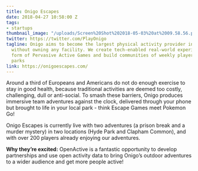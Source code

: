 ```yaml
---
title: Onigo Escapes
date: 2018-04-27 10:58:00 Z
tags:
- startups
thumbnail_image: "/uploads/Screen%20Shot%202018-05-03%20at%2009.58.56.png"
twitter: https://twitter.com/PlayOnigo
tagline: Onigo aims to become the largest physical activity provider in the world,
  without owning any facility. We create tech-enabled real-world experiences in the
  form of Pervasive Active Games and build communities of weekly players in local
  parks
link: https://onigoescapes.com/
---
```


Around a third of Europeans and Americans do not do enough exercise to stay in good health, because traditional activities are deemed too costly, challenging, dull or anti-social. To smash these barriers, Onigo produces immersive team adventures against the clock, delivered through your phone but brought to life in your local park - think Escape Games meet Pokemon Go! 

Onigo Escapes is currently live with two adventures (a prison break and a murder mystery) in two locations (Hyde Park and Clapham Common), and with over 200 players already enjoying our adventures.

**Why they’re excited:** OpenActive is a fantastic opportunity to develop partnerships and use open activity data to bring Onigo’s outdoor adventures to a wider audience and get more people active!